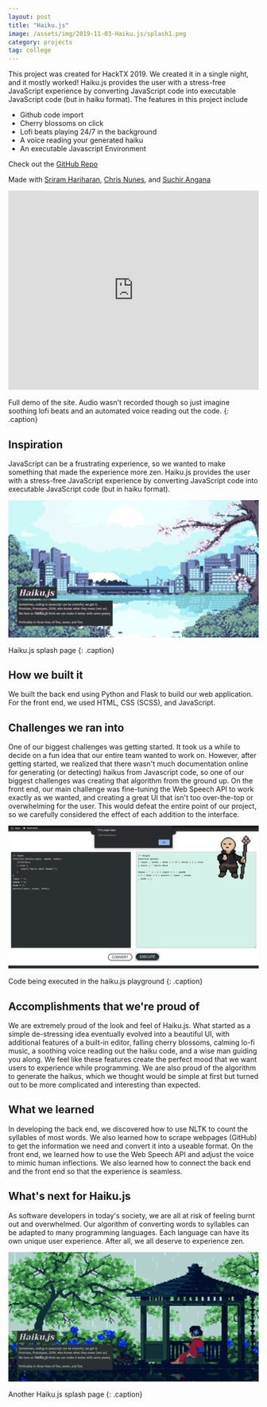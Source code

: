 ```yaml
---
layout: post
title: "Haiku.js"
image: /assets/img/2019-11-03-Haiku.js/splash1.png
category: projects
tag: college
---
```


This project was created for HackTX 2019. We created it in a single night, and it mostly worked! Haiku.js provides the user with a stress-free JavaScript experience by converting JavaScript code into executable JavaScript code (but in haiku format). The features in this project include

- Github code import
- Cherry blossoms on click
- Lofi beats playing 24/7 in the background
- A voice reading your generated haiku
- An executable Javascript Environment

Check out the [GitHub Repo](https://github.com/sghsri/haiku.js)

Made with [Sriram Hariharan](https://sghsri.github.io/), [Chris Nunes](https://chrisnun.es/), and [Suchir Angana](https://github.com/suchirangana)

<iframe width="100%" height="400" src="https://www.youtube.com/embed/E-4R9qXz8Dw" title="haiku.js demo" frameborder="0" allow="accelerometer; autoplay; clipboard-write; encrypted-media; gyroscope; picture-in-picture; web-share" allowfullscreen></iframe>

Full demo of the site. Audio wasn't recorded though so just imagine soothing lofi beats and an automated voice reading out the code.
{: .caption}

## Inspiration

JavaScript can be a frustrating experience, so we wanted to make something that made the experience more zen. Haiku.js provides the user with a stress-free JavaScript experience by converting JavaScript code into executable JavaScript code (but in haiku format).

![Haiku.js splash page](/assets/img/2019-11-03-Haiku.js/splash1.png)

Haiku.js splash page
{: .caption}

## How we built it

We built the back end using Python and Flask to build our web application. For the front end, we used HTML, CSS (SCSS), and JavaScript.

## Challenges we ran into

One of our biggest challenges was getting started. It took us a while to decide on a fun idea that our entire team wanted to work on. However, after getting started, we realized that there wasn't much documentation online for generating (or detecting) haikus from Javascript code, so one of our biggest challenges was creating that algorithm from the ground up. On the front end, our main challenge was fine-tuning the Web Speech API to work exactly as we wanted, and creating a great UI that isn't too over-the-top or overwhelming for the user. This would defeat the entire point of our project, so we carefully considered the effect of each addition to the interface.

![Code being executed in the haiku.js playground](/assets/img/2019-11-03-Haiku.js/code.png)

Code being executed in the haiku.js playground
{: .caption}

## Accomplishments that we're proud of

We are extremely proud of the look and feel of Haiku.js. What started as a simple de-stressing idea eventually evolved into a beautiful UI, with additional features of a built-in editor, falling cherry blossoms, calming lo-fi music, a soothing voice reading out the haiku code, and a wise man guiding you along. We feel like these features create the perfect mood that we want users to experience while programming. We are also proud of the algorithm to generate the haikus, which we thought would be simple at first but turned out to be more complicated and interesting than expected.

## What we learned

In developing the back end, we discovered how to use NLTK to count the syllables of most words. We also learned how to scrape webpages (GitHub) to get the information we need and convert it into a useable format. On the front end, we learned how to use the Web Speech API and adjust the voice to mimic human inflections. We also learned how to connect the back end and the front end so that the experience is seamless.

## What's next for Haiku.js

As software developers in today's society, we are all at risk of feeling burnt out and overwhelmed. Our algorithm of converting words to syllables can be adapted to many programming languages. Each language can have its own unique user experience. After all, we all deserve to experience zen.

![Haiku.js splash page](/assets/img/2019-11-03-Haiku.js/splash2.png)

Another Haiku.js splash page
{: .caption}
